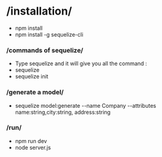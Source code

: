 # /installation/
- npm install
- npm install -g sequelize-cli

### /commands of sequelize/
- Type sequelize and it will give you all the command :
- sequelize
- sequelize init

### /generate a model/
- sequelize model:generate --name Company --attributes name:string,city:string, address:string

### /run/
- npm run dev
- node server.js